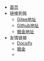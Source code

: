 * [首页](/)
* 链接到我
  * [Gitee地址](https://gitee.com/yaohao803)
  * [Github地址](https://github.com/yaohao803)
  * [掘金地址](https://juejin.cn/user/4424090518291239)
* 友情链接
  * [Docsify](https://docsify.js.org/#/)
  * [掘金](https://juejin.cn/)
  * 

